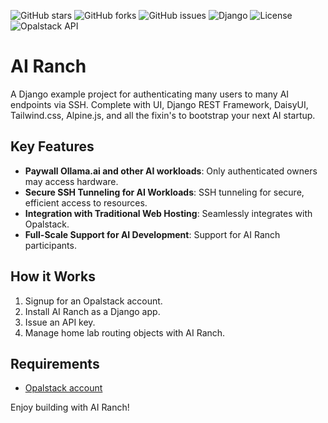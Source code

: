 ![GitHub stars](https://img.shields.io/github/stars/d3cline/airanch?style=social)
![GitHub forks](https://img.shields.io/github/forks/d3cline/airanch?style=social)
![GitHub issues](https://img.shields.io/github/issues/d3cline/airanch)
![Django](https://img.shields.io/badge/django-%205-green.svg)
![License](https://img.shields.io/badge/license-MIT-blue.svg)
![Opalstack API](https://img.shields.io/badge/Opalstack-API-orange.svg)

# AI Ranch

A Django example project for authenticating many users to many AI endpoints via SSH. 
Complete with UI, Django REST Framework, DaisyUI, Tailwind.css, Alpine.js, and all the fixin's to bootstrap your next AI startup.

## Key Features

- **Paywall Ollama.ai and other AI workloads**: Only authenticated owners may access hardware.
- **Secure SSH Tunneling for AI Workloads**: SSH tunneling for secure, efficient access to resources.
- **Integration with Traditional Web Hosting**: Seamlessly integrates with Opalstack.
- **Full-Scale Support for AI Development**: Support for AI Ranch participants.

## How it Works

1. Signup for an Opalstack account.
2. Install AI Ranch as a Django app.
3. Issue an API key.
4. Manage home lab routing objects with AI Ranch.

## Requirements

- [Opalstack account](https://my.opalstack.com/signup)

Enjoy building with AI Ranch!
